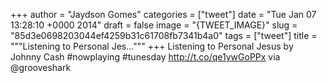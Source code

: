 
+++
author = "Jaydson Gomes"
categories = ["tweet"]
date = "Tue Jan 07 13:28:10 +0000 2014"
draft = false
image = "{TWEET_IMAGE}"
slug = "85d3e0698203044ef4259b31c61708fb7341b4a0"
tags = ["tweet"]
title = """Listening to Personal Jes..."""
+++
Listening to Personal Jesus by Johnny Cash #nowplaying #tunesday http://t.co/qe1ywGoPPx via @grooveshark
